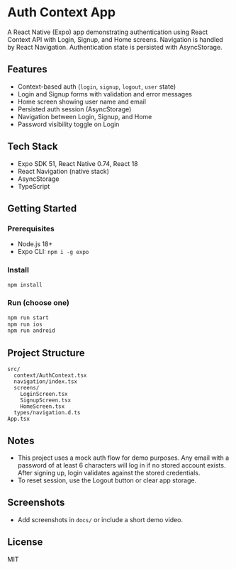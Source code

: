# Auth Context App

A React Native (Expo) app demonstrating authentication using React Context API with Login, Signup, and Home screens. Navigation is handled by React Navigation. Authentication state is persisted with AsyncStorage.

## Features
- Context-based auth (`login`, `signup`, `logout`, `user` state)
- Login and Signup forms with validation and error messages
- Home screen showing user name and email
- Persisted auth session (AsyncStorage)
- Navigation between Login, Signup, and Home
- Password visibility toggle on Login

## Tech Stack
- Expo SDK 51, React Native 0.74, React 18
- React Navigation (native stack)
- AsyncStorage
- TypeScript

## Getting Started

### Prerequisites
- Node.js 18+
- Expo CLI: `npm i -g expo`

### Install
```bash
npm install
```

### Run (choose one)
```bash
npm run start
npm run ios
npm run android
```

## Project Structure
```
src/
  context/AuthContext.tsx
  navigation/index.tsx
  screens/
    LoginScreen.tsx
    SignupScreen.tsx
    HomeScreen.tsx
  types/navigation.d.ts
App.tsx
```

## Notes
- This project uses a mock auth flow for demo purposes. Any email with a password of at least 6 characters will log in if no stored account exists. After signing up, login validates against the stored credentials.
- To reset session, use the Logout button or clear app storage.

## Screenshots
- Add screenshots in `docs/` or include a short demo video.

## License
MIT
